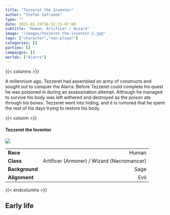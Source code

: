 ```yaml
---
title: "Tezzeret the Inventor"
author: "Stefan Safranek"
type: ""
date: 2021-02-15T16:32:13-07:00
subtitle: "Human, Artificer / Wizard"
image: "/images/tezzeret-the-inventor-1.jpg"
tags: ["character","non-player"]
categories: []
parties: []
campaigns: []
worlds: ["Alarra"]
---
```


{{< columns >}}

A millennium ago, Tezzeret had assembled an army of constructs and sought out to conquer the Alarra. Before Tezzeret could complete his quest he was poisoned in during an assassination attempt. Although he managed to survive his body was left withered and destroyed as the poison ate through his bones. Tezzeret went into hiding, and it is rumored that he spent the rest of his days trying to restore his body.

{{< column >}}

<div class="description-table">

#### Tezzeret the Inventor

<img src="/images/tezzeret-the-inventor-1.jpg" class="portrait">

|                   |                       |
| ----------------- | ---------------------:|
| <b>Race</b>       | Human	        |
| <b>Class</b>      | Artificer (Armorer) / Wizard (Necromancer) |
| <b>Background</b> | Sage                  |
| <b>Alignment</b>  | Evil          |

</div>

{{< endcolumns >}}


## Early life
